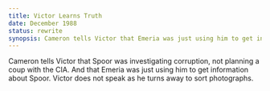 ```yaml
---
title: Victor Learns Truth
date: December 1988 
status: rewrite
synopsis: Cameron tells Victor that Emeria was just using him to get information on Spoors activities.
---
```

Cameron tells Victor that Spoor was investigating corruption, not
planning a coup with the CIA. And that Emeria was just using him to get
information about Spoor. Victor does not speak as he turns away to sort photographs. 